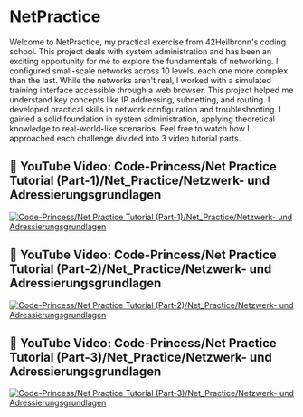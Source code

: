 # NetPractice
Welcome to NetPractice, my practical exercise from 42Heilbronn's coding school. This project deals with system administration and has been an exciting opportunity for me to explore the fundamentals of networking.
I configured small-scale networks across 10 levels, each one more complex than the last. While the networks aren't real, I worked with a simulated training interface accessible through a web browser. This project helped me understand key concepts like IP addressing, subnetting, and routing. I developed practical skills in network configuration and troubleshooting.
I gained a solid foundation in system administration, applying theoretical knowledge to real-world-like scenarios. Feel free to watch how I approached each challenge divided into 3 video tutorial parts.

## 👀 YouTube Video: Code-Princess/Net Practice Tutorial (Part-1)/Net_Practice/Netzwerk- und Adressierungsgrundlagen
<!-- YouTube video cards from https://github.com/DenverCoder1/github-readme-youtube-cards -->
<!-- https://ytcards.demolab.com/?id=<video ID>&title=<video+title>&lang=en&timestamp=<video publish date in Unix time format>&background_color=%230d1117&title_color=%23ffffff&stats_color=%23dedede&max_title_lines=1&width=250&border_radius=5&duration=<video duration in seconds> "<video title>") -->
<!-- BEGIN YOUTUBE-CARDS -->
[![Code-Princess/Net Practice Tutorial (Part-1)/Net_Practice/Netzwerk- und Adressierungsgrundlagen](https://ytcards.demolab.com/?id=nWJpjWgYq0w&title=Code-Princess/Net+Practice+Tutorial+(Part-1)/Net_Practice/Netzwerk-+und+Adressierungsgrundlagen&lang=en&timestamp=1732230000&background_color=%230d1117&title_color=%23ffffff&stats_color=%23dedede&max_title_lines=1&width=850&border_radius=5&duration=1159 "Net Practice Tutorial (Part-1)/Net_Practice/Netzwerk- und Adressierungsgrundlagen")](https://youtu.be/nWJpjWgYq0w?si=AASAX_sZQJm4hfDN)
<!-- END YOUTUBE-CARDS -->

## 👀 YouTube Video: Code-Princess/Net Practice Tutorial (Part-2)/Net_Practice/Netzwerk- und Adressierungsgrundlagen
<!-- YouTube video cards from https://github.com/DenverCoder1/github-readme-youtube-cards -->
<!-- https://ytcards.demolab.com/?id=<video ID>&title=<video+title>&lang=en&timestamp=<video publish date in Unix time format>&background_color=%230d1117&title_color=%23ffffff&stats_color=%23dedede&max_title_lines=1&width=250&border_radius=5&duration=<video duration in seconds> "<video title>") -->
<!-- BEGIN YOUTUBE-CARDS -->
[![Code-Princess/Net Practice Tutorial (Part-2)/Net_Practice/Netzwerk- und Adressierungsgrundlagen](https://ytcards.demolab.com/?id=rfaNsAhNQ8E&title=Code-Princess/Net+Practice+Tutorial+(Part-2)/Net_Practice/Netzwerk-+und+Adressierungsgrundlagen&lang=en&timestamp=1732834800&background_color=%230d1117&title_color=%23ffffff&stats_color=%23dedede&max_title_lines=1&width=850&border_radius=5&duration=1174 "Net Practice Tutorial (Part-2)/Net_Practice/Netzwerk- und Adressierungsgrundlagen")](https://youtu.be/rfaNsAhNQ8E?si=GWENlV3g3I8y_kux)
<!-- END YOUTUBE-CARDS -->

## 👀 YouTube Video: Code-Princess/Net Practice Tutorial (Part-3)/Net_Practice/Netzwerk- und Adressierungsgrundlagen
<!-- YouTube video cards from https://github.com/DenverCoder1/github-readme-youtube-cards -->
<!-- https://ytcards.demolab.com/?id=<video ID>&title=<video+title>&lang=en&timestamp=<video publish date in Unix time format>&background_color=%230d1117&title_color=%23ffffff&stats_color=%23dedede&max_title_lines=1&width=250&border_radius=5&duration=<video duration in seconds> "<video title>") -->
<!-- BEGIN YOUTUBE-CARDS -->
[![Code-Princess/Net Practice Tutorial (Part-3)/Net_Practice/Netzwerk- und Adressierungsgrundlagen](https://ytcards.demolab.com/?id=nWJpjWgYq0w&title=Code-Princess/Net+Practice+Tutorial+(Part-3)/Net_Practice/Netzwerk-+und+Adressierungsgrundlagen&lang=en&timestamp=1733439600&background_color=%230d1117&title_color=%23ffffff&stats_color=%23dedede&max_title_lines=1&width=850&border_radius=5&duration=778 "Net Practice Tutorial (Part-3)/Net_Practice/Netzwerk- und Adressierungsgrundlagen")](https://youtu.be/cFDTTi3M3ZQ?si=kUJbxSc1Ko7GJisS)
<!-- END YOUTUBE-CARDS -->

